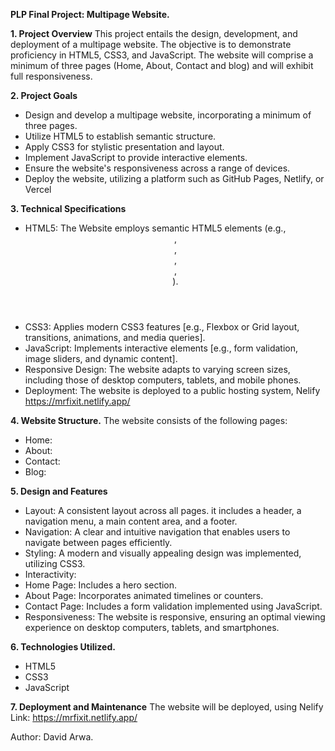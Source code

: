 __PLP Final Project: Multipage Website.__

__1. Project Overview__
This project entails the design, development, and deployment of a multipage website.  The objective is to demonstrate proficiency in HTML5, CSS3, and JavaScript.  The website will comprise a minimum of three pages (Home, About, Contact and blog) and will exhibit full responsiveness.

__2. Project Goals__
* Design and develop a multipage website, incorporating a minimum of three pages.
* Utilize HTML5 to establish semantic structure.
* Apply CSS3 for stylistic presentation and layout.
* Implement JavaScript to provide interactive elements.
* Ensure the website's responsiveness across a range of devices.
* Deploy the website, utilizing a platform such as GitHub Pages, Netlify, or Vercel

__3. Technical Specifications__
* HTML5: The Website employs semantic HTML5 elements (e.g., <header>, <nav>, <main>, <article>, <footer>).
* CSS3: Applies modern CSS3 features [e.g., Flexbox or Grid layout, transitions, animations, and media queries].
* JavaScript: Implements interactive elements [e.g., form validation, image sliders, and dynamic content].
* Responsive Design: The website adapts to varying screen sizes, including those of desktop computers, tablets, and mobile phones.
* Deployment: The website is deployed to a public hosting system, Nelify <https://mrfixit.netlify.app/>

__4. Website Structure.__
The website consists of the following pages:
* Home:
* About:
* Contact:
* Blog: 

__5. Design and Features__
* Layout: A consistent layout across all pages. it includes a header, a navigation menu, a main content area, and a footer.
* Navigation: A clear and intuitive navigation that enables users to navigate between pages efficiently.
* Styling: A modern and visually appealing design was implemented, utilizing CSS3.
* Interactivity:
* Home Page: Includes a hero section. 
* About Page: Incorporates animated timelines or counters.
* Contact Page: Includes a form validation implemented using JavaScript.
* Responsiveness: The website is responsive, ensuring an optimal viewing experience on desktop computers, tablets, and smartphones.

__6. Technologies Utilized.__
* HTML5
* CSS3
* JavaScript

__7. Deployment and Maintenance__
The website will be deployed, using Nelify
Link: https://mrfixit.netlify.app/ 

Author: David Arwa. 
